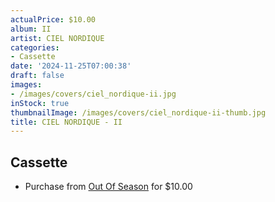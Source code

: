 ```yaml
---
actualPrice: $10.00
album: II
artist: CIEL NORDIQUE
categories:
- Cassette
date: '2024-11-25T07:00:38'
draft: false
images:
- /images/covers/ciel_nordique-ii.jpg
inStock: true
thumbnailImage: /images/covers/ciel_nordique-ii-thumb.jpg
title: CIEL NORDIQUE - II
---
```


## Cassette
* Purchase from [Out Of Season](https://www.outofseasonlabel.com/products/ciel-nordique-ii-cassette-tape) for $10.00
